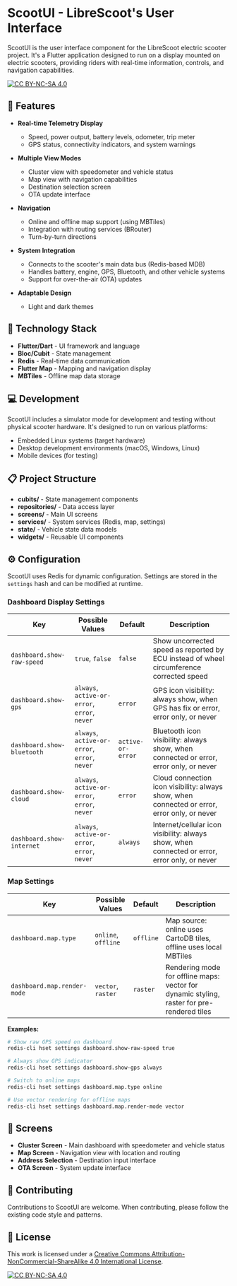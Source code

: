 # ScootUI - LibreScoot's User Interface

ScootUI is the user interface component for the LibreScoot electric scooter project. It's a Flutter application designed to run on a display mounted on electric scooters, providing riders with real-time information, controls, and navigation capabilities.

[![CC BY-NC-SA 4.0][cc-by-nc-sa-shield]][cc-by-nc-sa]

## 🚀 Features

- **Real-time Telemetry Display**
  - Speed, power output, battery levels, odometer, trip meter
  - GPS status, connectivity indicators, and system warnings

- **Multiple View Modes**
  - Cluster view with speedometer and vehicle status
  - Map view with navigation capabilities
  - Destination selection screen
  - OTA update interface

- **Navigation**
  - Online and offline map support (using MBTiles)
  - Integration with routing services (BRouter)
  - Turn-by-turn directions

- **System Integration**
  - Connects to the scooter's main data bus (Redis-based MDB)
  - Handles battery, engine, GPS, Bluetooth, and other vehicle systems
  - Support for over-the-air (OTA) updates

- **Adaptable Design**
  - Light and dark themes

## 🔧 Technology Stack

- **Flutter/Dart** - UI framework and language
- **Bloc/Cubit** - State management
- **Redis** - Real-time data communication
- **Flutter Map** - Mapping and navigation display
- **MBTiles** - Offline map data storage

## 💻 Development

ScootUI includes a simulator mode for development and testing without physical scooter hardware. It's designed to run on various platforms:

- Embedded Linux systems (target hardware)
- Desktop development environments (macOS, Windows, Linux)
- Mobile devices (for testing)

## 📋 Project Structure

- **cubits/** - State management components
- **repositories/** - Data access layer
- **screens/** - Main UI screens
- **services/** - System services (Redis, map, settings)
- **state/** - Vehicle state data models
- **widgets/** - Reusable UI components

## ⚙️ Configuration

ScootUI uses Redis for dynamic configuration. Settings are stored in the `settings` hash and can be modified at runtime.

### Dashboard Display Settings

| Key | Possible Values | Default | Description |
|-----|-----------------|---------|-------------|
| `dashboard.show-raw-speed` | `true`, `false` | `false` | Show uncorrected speed as reported by ECU instead of wheel circumference corrected speed |
| `dashboard.show-gps` | `always`, `active-or-error`, `error`, `never` | `error` | GPS icon visibility: always show, when GPS has fix or error, error only, or never |
| `dashboard.show-bluetooth` | `always`, `active-or-error`, `error`, `never` | `active-or-error` | Bluetooth icon visibility: always show, when connected or error, error only, or never |
| `dashboard.show-cloud` | `always`, `active-or-error`, `error`, `never` | `error` | Cloud connection icon visibility: always show, when connected or error, error only, or never |
| `dashboard.show-internet` | `always`, `active-or-error`, `error`, `never` | `always` | Internet/cellular icon visibility: always show, when connected or error, error only, or never |

### Map Settings

| Key | Possible Values | Default | Description |
|-----|-----------------|---------|-------------|
| `dashboard.map.type` | `online`, `offline` | `offline` | Map source: online uses CartoDB tiles, offline uses local MBTiles |
| `dashboard.map.render-mode` | `vector`, `raster` | `raster` | Rendering mode for offline maps: vector for dynamic styling, raster for pre-rendered tiles |

**Examples:**
```bash
# Show raw GPS speed on dashboard
redis-cli hset settings dashboard.show-raw-speed true

# Always show GPS indicator
redis-cli hset settings dashboard.show-gps always

# Switch to online maps
redis-cli hset settings dashboard.map.type online

# Use vector rendering for offline maps
redis-cli hset settings dashboard.map.render-mode vector
```

## 📱 Screens

- **Cluster Screen** - Main dashboard with speedometer and vehicle status
- **Map Screen** - Navigation view with location and routing
- **Address Selection** - Destination input interface
- **OTA Screen** - System update interface

## 🔄 Contributing

Contributions to ScootUI are welcome. When contributing, please follow the existing code style and patterns.

## 📜 License

This work is licensed under a [Creative Commons Attribution-NonCommercial-ShareAlike 4.0 International License][cc-by-nc-sa].

[![CC BY-NC-SA 4.0][cc-by-nc-sa-image]][cc-by-nc-sa]

[cc-by-nc-sa]: http://creativecommons.org/licenses/by-nc-sa/4.0/
[cc-by-nc-sa-image]: https://licensebuttons.net/l/by-nc-sa/4.0/88x31.png
[cc-by-nc-sa-shield]: https://img.shields.io/badge/License-CC%20BY--NC--SA%204.0-lightgrey.svg



